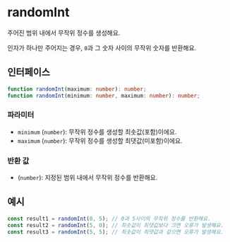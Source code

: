 # randomInt

주어진 범위 내에서 무작위 정수를 생성해요.

인자가 하나만 주어지는 경우, `0`과 그 숫자 사이의 무작위 숫자를 반환해요.

## 인터페이스

```typescript
function randomInt(maximum: number): number;
function randomInt(minimum: number, maximum: number): number;
```

### 파라미터

- `minimum` (`number`): 무작위 정수를 생성할 최솟값(포함)이에요.
- `maximum` (`number`): 무작위 정수를 생성할 최댓값(미포함)이에요.

### 반환 값

- (`number`): 지정된 범위 내에서 무작위 정수를 반환해요.

## 예시

```typescript
const result1 = randomInt(0, 5); // 0과 5사이의 무작위 정수를 반환해요.
const result2 = randomInt(5, 0); // 최솟값이 최댓값보다 크면 오류가 발생해요.
const result3 = randomInt(5, 5); // 최솟값이 최댓값과 같으면 오류가 발생해요.
```
